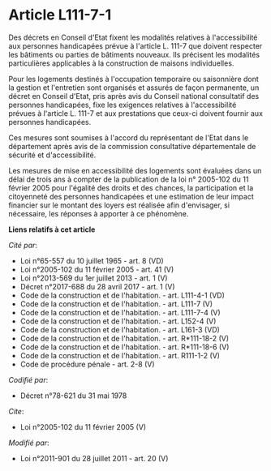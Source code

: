 # Article L111-7-1

Des décrets en Conseil d'Etat fixent les modalités relatives à l'accessibilité aux personnes handicapées prévue à l'article
L. 111-7 que doivent respecter les bâtiments ou parties de bâtiments nouveaux. Ils précisent les modalités particulières
applicables à la construction de maisons individuelles. 

Pour les logements destinés à l'occupation temporaire ou saisonnière dont la gestion et l'entretien sont organisés et assurés
de façon permanente, un décret en Conseil d'Etat, pris après avis du Conseil national consultatif des personnes handicapées,
fixe les exigences relatives à l'accessibilité prévues à l'article L. 111-7 et aux prestations que ceux-ci doivent fournir
aux personnes handicapées. 

Ces mesures sont soumises à l'accord du représentant de l'Etat dans le département après avis de la commission consultative
départementale de sécurité et d'accessibilité. 

Les mesures de mise en accessibilité des logements sont évaluées dans un délai de trois ans à compter de la publication de la
loi n° 2005-102 du 11 février 2005 pour l'égalité des droits et des chances, la participation et la citoyenneté des personnes
handicapées et une estimation de leur impact financier sur le montant des loyers est réalisée afin d'envisager, si
nécessaire, les réponses à apporter à ce phénomène.

**Liens relatifs à cet article**

_Cité par_:

  - Loi n°65-557 du 10 juillet 1965 - art. 8 (VD)
  - Loi n°2005-102 du 11 février 2005 - art. 41 (V)
  - Loi n°2013-569 du 1er juillet 2013 - art. 1 (V)
  - Décret n°2017-688 du 28 avril 2017 - art. 1 (V)
  - Code de la construction et de l'habitation. - art. L111-4-1 (VD)
  - Code de la construction et de l'habitation. - art. L111-7 (V)
  - Code de la construction et de l'habitation. - art. L111-7-4 (V)
  - Code de la construction et de l'habitation. - art. L152-4 (V)
  - Code de la construction et de l'habitation. - art. L161-3 (VD)
  - Code de la construction et de l'habitation. - art. R*111-18-2 (V)
  - Code de la construction et de l'habitation. - art. R*111-18-6 (V)
  - Code de la construction et de l'habitation. - art. R111-1-2 (V)
  - Code de procédure pénale - art. 2-8 (V)

_Codifié par_:

  - Décret n°78-621 du 31 mai 1978

_Cite_:

  - Loi n°2005-102 du 11 février 2005 (V)

_Modifié par_:

  - Loi n°2011-901 du 28 juillet 2011 - art. 20 (V)
